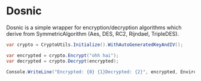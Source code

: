 # Dosnic

Dosnic is a simple wrapper for encryption/decryption algorithms which derive from SymmetricAlgorithm (Aes, DES, RC2, Rijndael, TripleDES).

```csharp
var crypto = CryptoUtils.Initialize().WithAutoGeneratedKeyAndIV();

var encrypted = crypto.Encrypt("ohh hai");
var decrypted = crypto.Decrypt(encrypted);

Console.WriteLine("Encrypted: {0} {1}Decrypted: {2}", encrypted, Environment.NewLine, decrypted);
```
